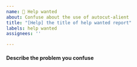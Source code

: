 ```yaml
---
name: 🥺 Help wanted
about: Confuse about the use of autocut-alient
title: "[Help] the title of help wanted report"
labels: help wanted
assignees: ''

---
```


#### Describe the problem you confuse
